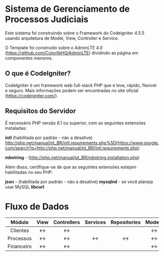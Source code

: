 # Sistema de Gerenciamento de Processos Judiciais

Este sistema foi construindo sobre o Framework do Codeigniter 4.5.5 usando arquitetura de Model, View, Controller e Service.

O Template foi construido sobre o AdminLTE 4.0 (https://github.com/ColorlibHQ/AdminLTE) dividindo as página em componentes menores. 

## O que é CodeIgniter?
CodeIgniter é um framework web full-stack PHP que é leve, rápido, flexível e seguro.
Mais informações podem ser encontradas no site oficial (https://codeigniter.com/).

## Requisitos do Servidor
É necessário PHP versão 8.1 ou superior, com as seguintes extensões instaladas:

**intl** (habilitada por padrão - não a desative) http://php.net/manual/pt_BR/intl.requirements.php%5D(https://www.google.com/search?q=http://php.net/manual/pt_BR/intl.requirements.php)

**mbstring** - (http://php.net/manual/pt_BR/mbstring.installation.php)


Além disso, certifique-se de que as seguintes extensões estejam habilitadas no seu PHP:

**json** - (habilitada por padrão - não a desative)
**mysqlnd** -  se você planeja usar MySQL
**libcurl**

# Fluxo de Dados

| Módulo | View | Controllers | Services  | Repositories | Models |
:-:|:-:|:-:|:-:|:-:|:-:|
| Clientes  | <-> | <-> |   |   |  <-> |
| Processos | <-> | <-> |  <-> |  <-> |  <-> |
| Financeiro | <-> | <-> |   |   |  <-> |